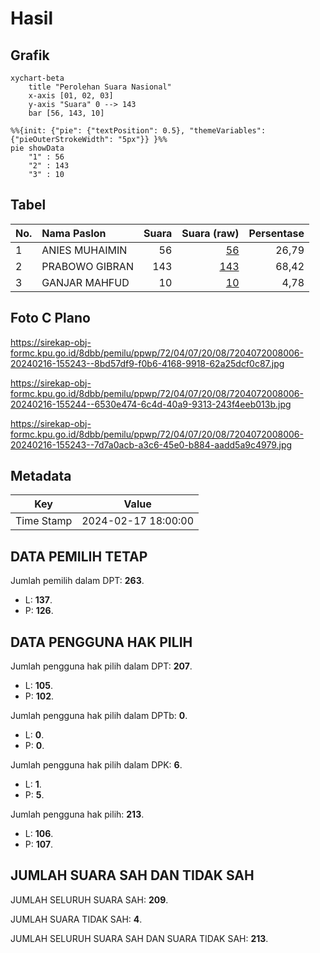 # Hasil

## Grafik

```mermaid
xychart-beta
    title "Perolehan Suara Nasional"
    x-axis [01, 02, 03]
    y-axis "Suara" 0 --> 143
    bar [56, 143, 10]
```

```mermaid
%%{init: {"pie": {"textPosition": 0.5}, "themeVariables": {"pieOuterStrokeWidth": "5px"}} }%%
pie showData
    "1" : 56
    "2" : 143
    "3" : 10
```

## Tabel

| No. | Nama Paslon    | Suara | Suara (raw) | Persentase |
|:--- |:-------------- | -----:| -----------:| ----------:|
| 1   | ANIES MUHAIMIN | 56    | [56][p-1]   | 26,79      |
| 2   | PRABOWO GIBRAN | 143   | [143][p-2]  | 68,42      |
| 3   | GANJAR MAHFUD  | 10    | [10][p-3]   | 4,78       |


[p-1]: https://github.com/gigit-pemilu/pemilu-2024/blob/main/pilpres/hitung-suara/sub/72-sulawesi-tengah/sub/04-toli-toli/sub/07-baolan/sub/2008-buntuna/sub/006-tps/sub/paslon-1.txt
[p-2]: https://github.com/gigit-pemilu/pemilu-2024/blob/main/pilpres/hitung-suara/sub/72-sulawesi-tengah/sub/04-toli-toli/sub/07-baolan/sub/2008-buntuna/sub/006-tps/sub/paslon-2.txt
[p-3]: https://github.com/gigit-pemilu/pemilu-2024/blob/main/pilpres/hitung-suara/sub/72-sulawesi-tengah/sub/04-toli-toli/sub/07-baolan/sub/2008-buntuna/sub/006-tps/sub/paslon-3.txt

## Foto C Plano

https://sirekap-obj-formc.kpu.go.id/8dbb/pemilu/ppwp/72/04/07/20/08/7204072008006-20240216-155243--8bd57df9-f0b6-4168-9918-62a25dcf0c87.jpg

https://sirekap-obj-formc.kpu.go.id/8dbb/pemilu/ppwp/72/04/07/20/08/7204072008006-20240216-155244--6530e474-6c4d-40a9-9313-243f4eeb013b.jpg

https://sirekap-obj-formc.kpu.go.id/8dbb/pemilu/ppwp/72/04/07/20/08/7204072008006-20240216-155243--7d7a0acb-a3c6-45e0-b884-aadd5a9c4979.jpg


## Metadata

| Key        | Value               |
| ---------- | ------------------- |
| Time Stamp | 2024-02-17 18:00:00 |


## DATA PEMILIH TETAP

Jumlah pemilih dalam DPT: **263**.
 * L: **137**.
 * P: **126**.

## DATA PENGGUNA HAK PILIH

Jumlah pengguna hak pilih dalam DPT: **207**.
 * L: **105**.
 * P: **102**.

Jumlah pengguna hak pilih dalam DPTb: **0**.
 * L: **0**.
 * P: **0**.

Jumlah pengguna hak pilih dalam DPK: **6**.
 * L: **1**.
 * P: **5**.

Jumlah pengguna hak pilih: **213**.
 * L: **106**.
 * P: **107**.

## JUMLAH SUARA SAH DAN TIDAK SAH

JUMLAH SELURUH SUARA SAH: **209**.

JUMLAH SUARA TIDAK SAH: **4**.

JUMLAH SELURUH SUARA SAH DAN SUARA TIDAK SAH: **213**.


